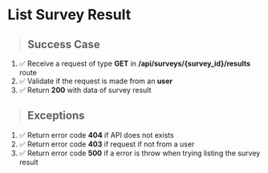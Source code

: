 # List Survey Result

> ## Success Case

1. ✅ Receive a request of type **GET** in **/api/surveys/{survey_id}/results** route
2. ✅ Validate if the request is made from an **user**
3. ✅ Return **200** with data of survey result

> ## Exceptions

1. ✅ Return error code **404** if API does not exists
2. ✅ Return error code **403** if request if not from a user
3. ✅ Return error code **500** if a error is throw when trying listing the survey result